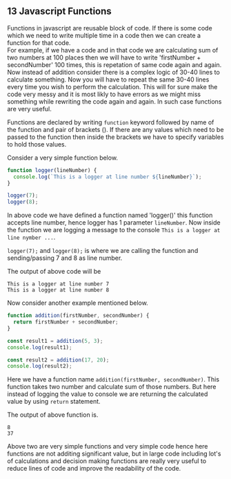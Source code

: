 ## 13 Javascript Functions

Functions in javascript are reusable block of code. If there is some code which we need to write multiple time in a code then we can create a function for that code.<br>
For example, if we have a code and in that code we are calculating sum of two numbers at 100 places then we will have to write 'firstNumber + secondNumber' 100 times, this is repetation of same code again and again. Now instead of addition consider there is a complex logic of 30-40 lines to calculate something. Now you will have to repeat the same 30-40 lines every time you wish to perform the calculation. This will for sure make the code very messy and it is most likly to have errors as we might miss something while rewriting the code again and again. In such case functions are very useful.

Functions are declared by writing `function` keyword followed by name of the function and pair of brackets (). If there are any values which need to be passed to the function then inside the brackets we have to specify variables to hold those values.

Consider a very simple function below.

```javascript
function logger(lineNumber) {
  console.log(`This is a logger at line number ${lineNumber}`);
}

logger(7);
logger(8);
```

In above code we have defined a function named 'logger()' this function accepts line number, hence logger has 1 parameter `lineNumber`. Now inside the function we are logging a message to the console `This is a logger at line nymber ...`.

`logger(7);` and `logger(8);` is where we are calling the function and sending/passing 7 and 8 as line number.

The output of above code will be

```
This is a logger at line number 7
This is a logger at line number 8
```

Now consider another example mentioned below.

```javascript
function addition(firstNumber, secondNumber) {
  return firstNumber + secondNumber;
}

const result1 = addition(5, 3);
console.log(result1);

const result2 = addition(17, 20);
console.log(result2);
```

Here we have a function name `addition(firstNumber, secondNumber)`. This function takes two number and calculate sum of those numbers. But here instead of logging the value to console we are returning the calculated value by using `return` statement.

The output of above function is.

```
8
37
```

Above two are very simple functions and very simple code hence here functions are not additing significant value, but in large code including lot's of calculations and decision making functions are really very useful to reduce lines of code and improve the readability of the code.
